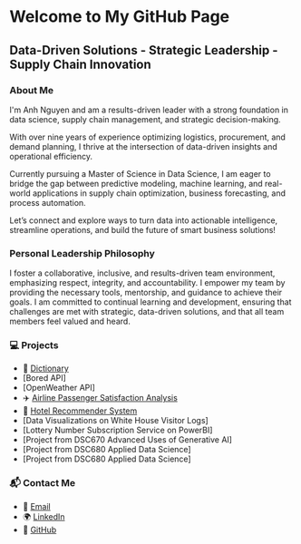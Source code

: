 # Welcome to My GitHub Page
## Data-Driven Solutions - Strategic Leadership - Supply Chain Innovation

### About Me
I'm Anh Nguyen and am a results-driven leader with a strong foundation in data science, supply chain management, and strategic decision-making.

With over nine years of experience optimizing logistics, procurement, and demand planning, I thrive at the intersection of data-driven insights and operational efficiency.

Currently pursuing a Master of Science in Data Science, I am eager to bridge the gap between predictive modeling, machine learning, and real-world applications in supply chain optimization, business forecasting, and process automation.

Let’s connect and explore ways to turn data into actionable intelligence, streamline operations, and build the future of smart business solutions!

### Personal Leadership Philosophy
I foster a collaborative, inclusive, and results-driven team environment, emphasizing respect, integrity, and accountability.
I empower my team by providing the necessary tools, mentorship, and guidance to achieve their goals.
I am committed to continual learning and development, ensuring that challenges are met with strategic, data-driven solutions, and that all team members feel valued and heard.

### 💻 Projects
- 📖 [Dictionary](https://github.com/anh-h-nguyen/dictionary)
- [Bored API]
- [OpenWeather API]
- ✈️ [Airline Passenger Satisfaction Analysis](https://github.com/anh-h-nguyen/airline-passenger-satisfaction-analysis)
- 🏨 [Hotel Recommender System](https://github.com/anh-h-nguyen/hotel-recommender-system)
- [Data Visualizations on White House Visitor Logs]
- [Lottery Number Subscription Service on PowerBI]
- [Project from DSC670 Advanced Uses of Generative AI]
- [Project from DSC680 Applied Data Science]
- [Project from DSC680 Applied Data Science]

### 📬 Contact Me
- 📧 [Email](mailto:anhnguyen824@gmail.com)  
- 🌍 [LinkedIn](https://linkedin.com/in/anhnguyen824)  
- 🐙 [GitHub](https://github.com/anh-h-nguyen) 
